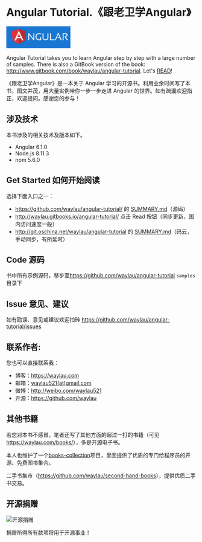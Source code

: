 # Angular Tutorial.《跟老卫学Angular》

![](images/angular-logo.png)

Angular Tutorial takes you to learn Angular step by step with a large number of samples. There is also a GitBook version of the book: <http://www.gitbook.com/book/waylau/angular-tutorial>.
Let's [READ](SUMMARY.md)!

《跟老卫学Angular》是一本关于 Angular 学习的开源书。利用业余时间写了本书，图文并茂，用大量实例带你一步一步走进 Angular 的世界。如有疏漏欢迎指正，欢迎提问。感谢您的参与！



## 涉及技术

本书涉及的相关技术及版本如下。

* Angular 6.1.0
* Node.js 8.11.3
* npm 5.6.0
 
## Get Started 如何开始阅读

选择下面入口之一：

* <https://github.com/waylau/angular-tutorial/> 的 [SUMMARY.md](SUMMARY.md)（源码）
* <http://waylau.gitbooks.io/angular-tutorial/> 点击 Read 按钮（同步更新，国内访问速度一般）
* <http://git.oschina.net/waylau/angular-tutorial> 的 [SUMMARY.md](SUMMARY.md)（码云，手动同步，有所延时）

## Code 源码

书中所有示例源码，移步至<https://github.com/waylau/angular-tutorial>  `samples` 目录下

## Issue 意见、建议

如有勘误、意见或建议欢迎拍砖 <https://github.com/waylau/angular-tutorial/issues>

## 联系作者:

您也可以直接联系我：

* 博客：https://waylau.com
* 邮箱：[waylau521(at)gmail.com](mailto:waylau521@gmail.com)
* 微博：http://weibo.com/waylau521
* 开源：https://github.com/waylau


## 其他书籍

若您对本书不感冒，笔者还写了其他方面的超过一打的书籍（可见<https://waylau.com/books/>），多是开源电子书。

本人也维护了一个[books-collection](https://github.com/waylau/books-collection)项目，里面提供了优质的专门给程序员的开源、免费图书集合。

二手书集市（<https://github.com/waylau/second-hand-books>），提供优质二手书交易。

## 开源捐赠


![开源捐赠](https://waylau.com/images/showmethemoney-sm.jpg)

捐赠所得所有款项将用于开源事业！